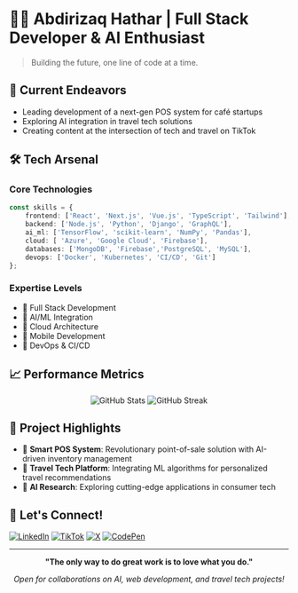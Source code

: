 # 👨‍💻 Abdirizaq Hathar | Full Stack Developer & AI Enthusiast

> Building the future, one line of code at a time.

## 🚀 Current Endeavors
- Leading development of a next-gen POS system for café startups
- Exploring AI integration in travel tech solutions
- Creating content at the intersection of tech and travel on TikTok

## 🛠️ Tech Arsenal

### Core Technologies
```typescript
const skills = {
    frontend: ['React', 'Next.js', 'Vue.js', 'TypeScript', 'Tailwind'],
    backend: ['Node.js', 'Python', 'Django', 'GraphQL'],
    ai_ml: ['TensorFlow', 'scikit-learn', 'NumPy', 'Pandas'],
    cloud: [ 'Azure', 'Google Cloud', 'Firebase'],
    databases: ['MongoDB', 'Firebase','PostgreSQL', 'MySQL'],
    devops: ['Docker', 'Kubernetes', 'CI/CD', 'Git']
};
```

### Expertise Levels
- 🎯 Full Stack Development
- 🤖 AI/ML Integration
- 🚀 Cloud Architecture
- 📱 Mobile Development
- 🔄 DevOps & CI/CD

## 📈 Performance Metrics
<div align="center">

![GitHub Stats](https://github-readme-stats.vercel.app/api?username=Hythar&theme=radical&hide_border=false&include_all_commits=true&count_private=true)
![GitHub Streak](https://github-readme-streak-stats.herokuapp.com/?user=Hythar&theme=radical&hide_border=false)

</div>

## 🌟 Project Highlights
- 🏪 **Smart POS System**: Revolutionary point-of-sale solution with AI-driven inventory management
- 🧳 **Travel Tech Platform**: Integrating ML algorithms for personalized travel recommendations
- 🤖 **AI Research**: Exploring cutting-edge applications in consumer tech

## 🤝 Let's Connect!
[![LinkedIn](https://img.shields.io/badge/LinkedIn-%230077B5.svg?logo=linkedin&logoColor=white)](https://linkedin.com/in/abdirizaq-hathar)
[![TikTok](https://img.shields.io/badge/TikTok-%23000000.svg?logo=TikTok&logoColor=white)](https://tiktok.com/@@_hythar)
[![X](https://img.shields.io/badge/X-black.svg?logo=X&logoColor=white)](https://x.com/AbdiBary)
[![CodePen](https://img.shields.io/badge/Codepen-000000?style=for-the-badge&logo=codepen&logoColor=white)](https://codepen.io/Hythar)

---

<div align="center">

**"The only way to do great work is to love what you do."**

*Open for collaborations on AI, web development, and travel tech projects!*

</div>
